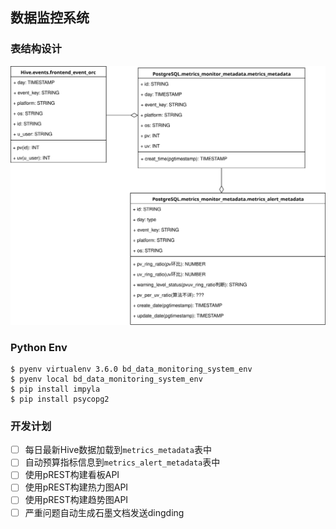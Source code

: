 ## 数据监控系统

### 表结构设计

![](./docs/data_monitor_table_design.svg)


### Python Env

```shell
$ pyenv virtualenv 3.6.0 bd_data_monitoring_system_env
$ pyenv local bd_data_monitoring_system_env
$ pip install impyla
$ pip install psycopg2
```

### 开发计划

- [ ] 每日最新Hive数据加载到`metrics_metadata`表中
- [ ] 自动预算指标信息到`metrics_alert_metadata`表中
- [ ] 使用pREST构建看板API
- [ ] 使用pREST构建热力图API
- [ ] 使用pREST构建趋势图API
- [ ] 严重问题自动生成石墨文档发送dingding